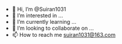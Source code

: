 - 👋 Hi, I’m @Suiran1031
- 👀 I’m interested in ...
- 🌱 I’m currently learning ...
- 💞️ I’m looking to collaborate on ...
- 📫 How to reach me suiran1031@163.com

<!---
Suiran1031/Suiran1031 is a ✨ special ✨ repository because its `README.md` (this file) appears on your GitHub profile.
You can click the Preview link to take a look at your changes.
--->
